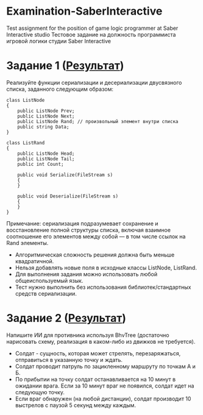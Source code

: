 # Examination-SaberInteractive
Test assignment for the position of game logic programmer at Saber Interactive studio
Тестовое задание на должность программиста игровой логики студии Saber Interactive

# Задание 1 ([Результат](https://github.com/ValeryPopov1995/Examination-SaberInteractive/blob/master/ListNode%20Serialization/Examination%20-%20ListNode%20Serialization/ListRand.cs))

Реализуйте функции сериализации и десериализации двусвязного списка, заданного следующим образом:

    class ListNode
    {
        public ListNode Prev;
        public ListNode Next;
        public ListNode Rand; // произвольный элемент внутри списка
        public string Data;
    }

    class ListRand
    {
        public ListNode Head;
        public ListNode Tail;
        public int Count;

        public void Serialize(FileStream s)
        {
        }

        public void Deserialize(FileStream s)
        {
        }
    }
    
Примечание: сериализация подразумевает сохранение и восстановление полной структуры списка, включая взаимное соотношение его элементов между собой — в том числе ссылок на Rand элементы.
- Алгоритмическая сложность решения должна быть меньше квадратичной.
- Нельзя добавлять новые поля в исходные классы ListNode, ListRand.
- Для выполнения задания можно использовать любой общеиспользуемый язык.
- Тест нужно выполнить без использования библиотек/стандартных средств сериализации.

# Задание 2 ([Результат](https://github.com/ValeryPopov1995/Examination-SaberInteractive/blob/master/BaheviourTree%20-%20AI/BT_AI.jpg))

Напишите ИИ  для противника используя BhvTree (достаточно нарисовать схему, реализация в каком-либо из движков не требуется).
- Солдат - сущность, которая может стрелять, перезаряжаться, отправиться в указанную точку и ждать.
- Солдат проводит патруль по зацикленному маршруту по точкам А и Б.
- По прибытии на точку солдат останавливается на 10 минут в ожидании врага. Если за 10 минут враг не появился, солдат идет на следующую точку.
- Если враг обнаружен (на любой дистанции), солдат производит 10 выстрелов с паузой 5 секунд между каждым.
